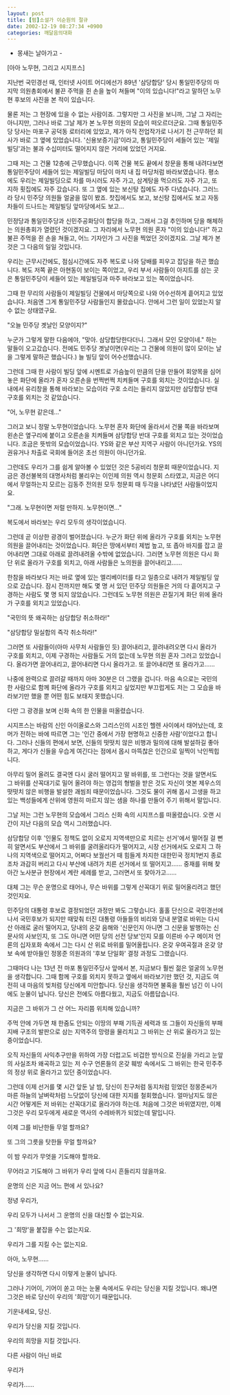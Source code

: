 ```yaml
---
layout: post
title: [펌]소설가 이순원의 절규
date: 2002-12-19 08:27:34 +0900
categories: 깨달음의대화
---
```

- 몽새는 날아가고 -
  

  
[아아 노무현, 그리고 시지프스]
  
지난번 국민경선 때, 인터넷 사이트 어디에선가 89년 '삼당합당' 당시 통일민주당의 마지막 의원총회에서 불끈 주먹을 쥔 손을 높이 쳐들며 "이의 있습니다!"라고 말하던 노무현 후보의 사진을 본 적이 있습니다.
  

  
물론 저는 그 현장에 있을 수 없는 사람이죠. 그렇지만 그 사진을 보니까, 그날 그 자리는 아니지만, 그러나 바로 그날 제가 본 노무현 의원의 모습이 떠오르더군요. 그때 통일민주당 당사는 마포구 공덕동 로터리에 있었고, 제가 아직 전업작가로 나서기 전 근무하던 회사가 바로 그 옆에 있었습니다. '신용보증기금'이라고, 통일민주당이 세들어 있는 '제일빌딩'과는 불과 수십미터도 떨어지지 않은 거리에 있었던 거지요.
  

  
그때 저는 그 건물 12층에 근무했습니다. 이쪽 건물 복도 끝에서 창문을 통해 내려다보면 통일민주당이 세들어 있는 제일빌딩 마당이 마치 내 집 마당처럼 바라보였습니다. 평소에도 우리는 제일빌딩으로 차를 마시러도 자주 가고, 삼계탕을 먹으러도 자주 가고, 또 지하 횟집에도 자주 갔습니다. 또 그 옆에 있는 보신탕 집에도 자주 다녔습니다. 그러느라 당시 민주당 의원들 얼굴을 많이 봤죠. 찻집에서도 보고, 보신탕 집에서도 보고 자동차들이 드나드는 제일빌딩 앞마당에서도 보고...
  

  
민정당과 통일민주당과 신민주공화당이 합당을 하고, 그래서 그걸 추인하며 당을 해체하는 의원총회가 열렸던 것이겠지요. 그 자리에서 노무현 의원 혼자 "이의 있습니다!" 하고 불끈 주먹을 쥔 손을 쳐들고, 어느 기자인가 그 사진을 찍었던 것이겠지요. 그날 제가 본 것은 그 다음의 일일 것입니다.
  

  
우리는 근무시간에도, 점심시간에도 자주 복도로 나와 담배를 피우고 잡담을 하곤 했습니다. 복도 저쪽 끝은 아현동이 보이는 쪽이었고, 우리 부서 사람들이 아지트를 삼는 곳은 통일민주당이 세들어 있는 제일빌딩과 마주 바라보고 있는 쪽이었습니다.
  

  
그때 한 무리의 사람들이 제일빌딩 건물에서 마당쪽으로 나와 어수선하게 흩어지고 있었습니다. 처음엔 그게 통일민주당 사람들인지 몰랐습니다. 안에서 그런 일이 있었는지 알 수 없는 상태였구요.
  

  
"오늘 민주당 곗날인 모양이지?"
  
누군가 그렇게 말한 다음에야, "맞아. 삼당합당한다더니. 그래서 모인 모양이네." 하는 말들이 오고갔습니다. 전에도 민주당 곗날이면(우리는 그 건물에 의원이 많이 모이는 날을 그렇게 말하곤 했습니다.) 늘 빌딩 앞이 어수선했습니다.
  

  
그런데 그때 한 사람이 빌딩 앞에 시멘트로 가슴높이 만큼의 단을 만들어 회양목을 심어놓은 화단에 올라가 혼자 오른손을 번쩍번쩍 치켜들며 구호를 외치는 것이었습니다. 실내에서 유리창을 통해 바라보는 모습이라 구호 소리는 들리지 않았지만 삼당합당 반대 구호를 외치는 것 같았습니다.
  

  
"어, 노무현 같은데..."
  
그러고 보니 정말 노무현이었습니다. 노무현 혼자 화단에 올라서서 건물 쪽을 바라보며 왼손은 옆구리에 붙이고 오른손을 치켜들며 삼당합당 반대 구호를 외치고 있는 것이었습니다. 조금은 뜻밖의 모습이었습니다. YS와 같은 부산 지역구 사람이 아니던가요. YS의 권유거나 차출로 국회에 들어온 초선 의원이 아니던가요.
  

  
그런데도 우리가 그를 쉽게 알아볼 수 있었던 것은 5공비리 청문회 때문이었습니다. 지금은 경선불복의 대명사처럼 불리우는 이인제 의원 역시 청문회 스타였고, 지금은 어디에서 무얼하는지 모르는 김동주 전의원 모두 청문회 때 두각을 나타냈던 사람들이었지요.
  
"그래. 노무현이면 저럴 만하지. 노무현이면..."
  
복도에서 바라보는 우리 모두의 생각이었습니다.
  

  
그런데 곧 이상한 광경이 벌어졌습니다. 누군가 화단 위에 올라가 구호를 외치는 노무현 의원을 끌어내리는 것이었습니다. 화단은 땅에서부터 제법 높고, 또 좁아 바지를 잡고 끌어내리면 그대로 아래로 끌려내려올 수밖에 없었습니다. 그러면 노무현 의원은 다시 화단 위로 올라가 구호를 외치고, 아래 사람들은 노의원을 끌어내리고......
  

  
한참을 바라보다 저는 바로 옆에 있는 엘리베이터를 타고 일층으로 내려가 제일빌딩 앞으로 갔습니다. 잠시 전까지만 해도 몇 명 서 있던 민주당 의원들은 거의 다 흩어지고 구경하는 사람도 몇 명 되지 않았습니다. 그런데도 노무현 의원은 끈질기게 화단 위에 올라가 구호를 외치고 있었습니다.
  
"국민의 뜻 왜곡하는 삼당합당 취소하라!"
  
"삼당합당 밀실합의 즉각 취소하라!"
  

  
그러면 또 사람들이(아마 사무처 사람들인 듯) 끌어내리고, 끌려내려오면 다시 올라가 구호를 외치고, 이제 구경하는 사람들도 거의 없는데 노무현 의원 혼자 그러고 있었습니다. 올라가면 끌어내리고, 끌어내리면 다시 올라가고. 또 끌어내리면 또 올라가고......
  

  
나중에 완력으로 끌려갈 때까지 아마 30분은 더 그랬을 겁니다. 마음 속으로는 국민의 한 사람으로 함께 화단에 올라가 구호를 외치고 싶었지만 부끄럽게도 저는 그 모습을 바라보기만 했을 뿐 어떤 힘도 보태지 못했습니다.
  

  
다만 그 광경을 보며 신화 속의 한 인물을 떠올렸습니다.
  
시지프스는 바람의 신인 아이올로스와 그리스인의 시조인 헬렌 사이에서 태어났는데, 호머가 전하는 바에 따르면 그는 '인간 중에서 가장 현명하고 신중한 사람'이었다고 합니다. 그러나 신들의 편에서 보면, 신들의 떳떳치 않은 비행과 밀의에 대해 발설하길 좋아하고, 게다가 신들을 우습게 여긴다는 점에서 몹시 마뜩찮은 인간으로 일찍이 낙인찍힙니다.
  

  
아무리 밀어 올려도 결국엔 다시 굴러 떨어지고 말 바위를, 또 그런다는 것을 알면서도 그 바위를 산꼭대기로 밀어 올려야 하는 영겁의 형벌을 받은 것도 자신이 엿본 제우스의 떳떳치 않은 비행을 발설한 괘씸죄 때문이었습니다. 그것도 물이 귀해 몹시 고생을 하고 있는 백성들에게 산위에 영원히 마르지 않는 샘을 하나를 만들어 주기 위해서 말입니다.
  

  
그날 저는 그런 노무현의 모습에서 그리스 신화 속의 시지프스를 떠올렸습니다. 오랜 시간이 지난 다음의 모습 역시 그러했습니다.
  

  
삼당합당 이후 '인물도 정책도 없이 오로지 지역색만으로 치르는 선거'에서 떨어질 걸 뻔히 알면서도 부산에서 그 바위를 굴려올리다가 떨어지고, 시장 선거에서도 오로지 그 하나의 지역색으로 떨어지고, 어쩌다 보궐선거 때 힘들게 차지한 대한민국 정치1번지 종로조차 과감히 버리고 다시 부산에 내려가 치른 선거에서 또 떨어지고...... 중재를 위해 찾아간 노사분규 현장에서 계란 세례를 받고, 그러면서 또 찾아가고......
  

  
대체 그는 무슨 운명으로 태어나, 무슨 바위를 그렇게 산꼭대기 위로 밀어올리려고 했던 것인지요.
  

  
민주당의 대통령 후보로 결정되었던 과정만 봐도 그렇습니다. 홀홀 단신으로 국민경선에 나서 국민후보가 되지만 때맞춰 터진 대통령 아들들의 비리와 당내 분열로 바위는 다시 산 아래로 굴러 떨어지고, 당내의 온갖 음해와 '신문인지 아니면 그 신문을 발행하는 신문사의 사보인지, 또 그도 아니면 어떤 당의 선전 당보'인지 모를 이른바 수구 메이저 언론의 십자포화 속에서 그는 다시 산 위로 바위를 밀어올립니다. 온갖 우여곡절과 온갖 양보 속에 받아들인 정몽준 의원과의 '후보 단일화' 결정 과정도 그랬습니다.
  

  
그때마다 나는 13년 전 마포 통일민주당사 앞에서 본, 지금보다 훨씬 젊은 얼굴의 노무현을 생각합니다. 그때 함께 구호를 외치지 못하고 옆에서 바라보기만 했던 것, 지금도 여전히 내 마음의 빚처럼 당신에게 미안합니다. 당신을 생각하면 불혹을 훨씬 넘긴 이 나이에도 눈물이 납니다. 당신은 전에도 아름다웠고, 지금도 아름답습니다.
  

  
지금은 그 바위가 그 산 어느 자리쯤 위치해 있습니까?
  

  
주먹 안에 가두면 채 한줌도 안되는 이땅의 부패 기득권 세력과 또 그들이 자신들의 부패 지배 구조의 발판으로 삼는 지역주의 망령을 물리치고 그 바위는 산 위로 올라가고 있는 중이었습니다.
  

  
오직 자신들의 사익추구만을 위하여 가장 더럽고도 비겁한 방식으로 진실을 가리고 눈앞의 사실조차 왜곡하고 있는 저 수구 언론들의 온갖 훼방 속에서도 그 바위는 한국 민주주의 정상 위로 올라가고 있던 중이었습니다.
  

  
그런데 이제 선거를 몇 시간 앞둔 날 밤, 당신이 친구처럼 동지처럼 믿었던 정몽준씨가 마른 하늘의 날벼락처럼 느닷없이 당신에 대한 지지를 철회했습니다. 얼마남지도 않은 시간 어떻게든 저 바위는 산꼭대기로 올라가야 하는데. 처음에 그것은 바위였지만, 이제 그것은 우리 모두에게 새로운 역사의 수레바퀴가 되었는데 말입니다.
  
이제 그를 비난한들 무얼 할까요?
  
또 그의 그릇을 탓한들 무얼 할까요?
  

  
이 밤 우리가 무엇을 기도해야 할까요.
  
무어라고 기도해야 그 바위가 우리 앞에 다시 흔들리지 않을까요.
  
운명의 신은 지금 어느 편에 서 있나요?
  

  
정녕 우리가,
  
우리 모두가 나서서 그 운명의 신을 대신할 수 없는지요.
  
그 '희망'을 붙잡을 수는 없는지요.
  
우리가 그를 지킬 수는 없는지요.
  

  
아아, 노무현......
  
당신을 생각하면 다시 이렇게 눈물이 납니다.
  
그러나 기어이, 기어이 쏟고 마는 눈물 속에서도 우리는 당신을 지킬 것입니다. 왜냐면 그것은 바로 당신이 우리의 '희망'이기 때문입니다.
  

  
기운내세요, 당신.
  
우리가 당신을 지킬 것입니다.
  
우리의 희망을 지킬 것입니다.
  
다른 사람이 아닌 바로
  
우리가
  
우리가......